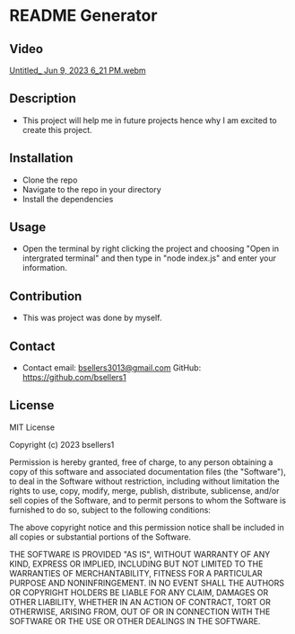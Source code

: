 # README Generator

## Video
[Untitled_ Jun 9, 2023 6_21 PM.webm](https://github.com/bsellers1/ReadMEGenerator2/assets/132436242/efdb7291-ba44-4b86-bc8b-7ef38711524b)


## Description
- This project will help me in future projects hence why I am excited to create this project.  
    
## Installation
- Clone the repo
- Navigate to the repo in your directory
- Install the dependencies
    
## Usage
- Open the terminal by right clicking the project and choosing "Open in intergrated terminal" and then type in "node index.js" and enter your information.
    
## Contribution
- This was project was done by myself.
    
## Contact
- Contact email: bsellers3013@gmail.com GitHub: https://github.com/bsellers1
    
    
## License
MIT License

Copyright (c) 2023 bsellers1

Permission is hereby granted, free of charge, to any person obtaining a copy
of this software and associated documentation files (the "Software"), to deal
in the Software without restriction, including without limitation the rights
to use, copy, modify, merge, publish, distribute, sublicense, and/or sell
copies of the Software, and to permit persons to whom the Software is
furnished to do so, subject to the following conditions:

The above copyright notice and this permission notice shall be included in all
copies or substantial portions of the Software.

THE SOFTWARE IS PROVIDED "AS IS", WITHOUT WARRANTY OF ANY KIND, EXPRESS OR
IMPLIED, INCLUDING BUT NOT LIMITED TO THE WARRANTIES OF MERCHANTABILITY,
FITNESS FOR A PARTICULAR PURPOSE AND NONINFRINGEMENT. IN NO EVENT SHALL THE
AUTHORS OR COPYRIGHT HOLDERS BE LIABLE FOR ANY CLAIM, DAMAGES OR OTHER
LIABILITY, WHETHER IN AN ACTION OF CONTRACT, TORT OR OTHERWISE, ARISING FROM,
OUT OF OR IN CONNECTION WITH THE SOFTWARE OR THE USE OR OTHER DEALINGS IN THE
SOFTWARE.

    
